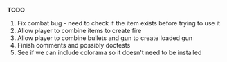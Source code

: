 **TODO**

1. Fix combat bug - need to check if the item exists before trying to use it
2. Allow player to combine items to create fire
3. Allow player to combine bullets and gun to create loaded gun
4. Finish comments and possibly doctests
5. See if we can include colorama so it doesn't need to be installed
